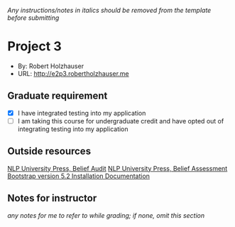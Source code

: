 *Any instructions/notes in italics should be removed from the template before submitting* 

# Project 3
+ By: Robert Holzhauser
+ URL: <http://e2p3.robertholzhauser.me>

## Graduate requirement
+ [x] I have integrated testing into my application
+ [ ] I am taking this course for undergraduate credit and have opted out of integrating testing into my application

## Outside resources
[NLP University Press, Belief Audit](http://nlpuniversitypress.com/html/B32.html)
[NLP University Press, Belief Assessment](http://nlpuniversitypress.com/html/B28.html)
[Bootstrap version 5.2 Installation Documentation](https://getbootstrap.com/docs/5.2/getting-started/introduction/)

## Notes for instructor
*any notes for me to refer to while grading; if none, omit this section*